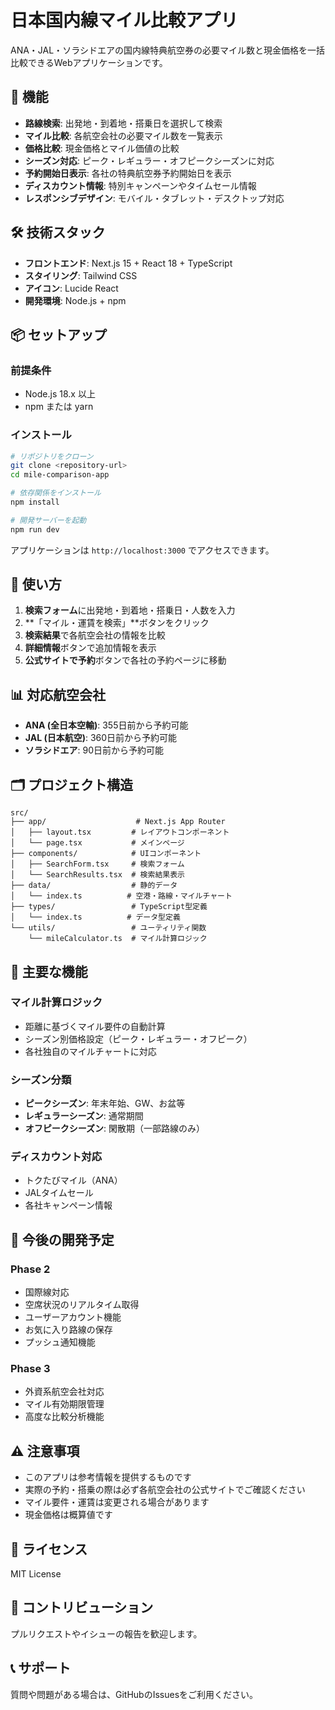 # 日本国内線マイル比較アプリ

ANA・JAL・ソラシドエアの国内線特典航空券の必要マイル数と現金価格を一括比較できるWebアプリケーションです。

## 🚀 機能

- **路線検索**: 出発地・到着地・搭乗日を選択して検索
- **マイル比較**: 各航空会社の必要マイル数を一覧表示
- **価格比較**: 現金価格とマイル価値の比較
- **シーズン対応**: ピーク・レギュラー・オフピークシーズンに対応
- **予約開始日表示**: 各社の特典航空券予約開始日を表示
- **ディスカウント情報**: 特別キャンペーンやタイムセール情報
- **レスポンシブデザイン**: モバイル・タブレット・デスクトップ対応

## 🛠 技術スタック

- **フロントエンド**: Next.js 15 + React 18 + TypeScript
- **スタイリング**: Tailwind CSS
- **アイコン**: Lucide React
- **開発環境**: Node.js + npm

## 📦 セットアップ

### 前提条件

- Node.js 18.x 以上
- npm または yarn

### インストール

```bash
# リポジトリをクローン
git clone <repository-url>
cd mile-comparison-app

# 依存関係をインストール
npm install

# 開発サーバーを起動
npm run dev
```

アプリケーションは `http://localhost:3000` でアクセスできます。

## 🎯 使い方

1. **検索フォーム**に出発地・到着地・搭乗日・人数を入力
2. **「マイル・運賃を検索」**ボタンをクリック
3. **検索結果**で各航空会社の情報を比較
4. **詳細情報**ボタンで追加情報を表示
5. **公式サイトで予約**ボタンで各社の予約ページに移動

## 📊 対応航空会社

- **ANA (全日本空輸)**: 355日前から予約可能
- **JAL (日本航空)**: 360日前から予約可能  
- **ソラシドエア**: 90日前から予約可能

## 🗂 プロジェクト構造

```
src/
├── app/                    # Next.js App Router
│   ├── layout.tsx         # レイアウトコンポーネント
│   └── page.tsx           # メインページ
├── components/            # UIコンポーネント
│   ├── SearchForm.tsx     # 検索フォーム
│   └── SearchResults.tsx  # 検索結果表示
├── data/                  # 静的データ
│   └── index.ts          # 空港・路線・マイルチャート
├── types/                 # TypeScript型定義
│   └── index.ts          # データ型定義
└── utils/                 # ユーティリティ関数
    └── mileCalculator.ts  # マイル計算ロジック
```

## 🔧 主要な機能

### マイル計算ロジック

- 距離に基づくマイル要件の自動計算
- シーズン別価格設定（ピーク・レギュラー・オフピーク）
- 各社独自のマイルチャートに対応

### シーズン分類

- **ピークシーズン**: 年末年始、GW、お盆等
- **レギュラーシーズン**: 通常期間
- **オフピークシーズン**: 閑散期（一部路線のみ）

### ディスカウント対応

- トクたびマイル（ANA）
- JALタイムセール
- 各社キャンペーン情報

## 🚧 今後の開発予定

### Phase 2
- 国際線対応
- 空席状況のリアルタイム取得
- ユーザーアカウント機能
- お気に入り路線の保存
- プッシュ通知機能

### Phase 3
- 外資系航空会社対応
- マイル有効期限管理
- 高度な比較分析機能

## ⚠️ 注意事項

- このアプリは参考情報を提供するものです
- 実際の予約・搭乗の際は必ず各航空会社の公式サイトでご確認ください
- マイル要件・運賃は変更される場合があります
- 現金価格は概算値です

## 📝 ライセンス

MIT License

## 🤝 コントリビューション

プルリクエストやイシューの報告を歓迎します。

## 📞 サポート

質問や問題がある場合は、GitHubのIssuesをご利用ください。
